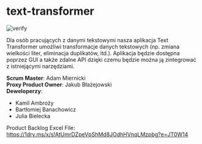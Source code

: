 # text-transformer

![verify](https://github.com/BartekBanachowicz/text-transformer/actions/workflows/verify.yml/badge.svg)

Dla osób pracujących z danymi tekstowymi nasza aplikacja Text Transformer umożliwi transformacje danych tekstowych (np. zmiana wielkości liter, eliminacja duplikatów, itd.). Aplikacja będzie dostępna poprzez GUI a także zdalne API dzięki czemu będzie można ją zintegrować z istniejącymi narzędziami.

**Scrum Master**: Adam Miernicki </br>
**Proxy Product Owner**: Jakub Błażejowski </br>
**Deweloperzy**:

- Kamil Ambroży
- Bartłomiej Banachowicz
- Julia Bielecka

Product Backlog Excel File:
https://1drv.ms/x/s!AtUmrDZpeVpShMd8JOdhHVnqLMzpbg?e=JT0W14
